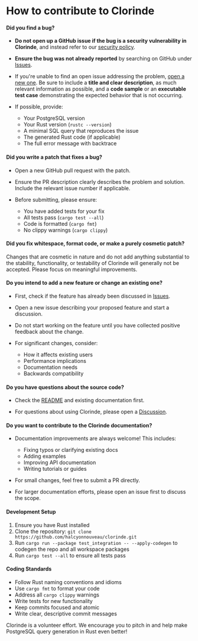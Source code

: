 # How to contribute to Clorinde

#### **Did you find a bug?**

* **Do not open up a GitHub issue if the bug is a security vulnerability in Clorinde**, and instead refer to our [security policy](https://github.com/halcyonnouveau/clorinde/security/policy).

* **Ensure the bug was not already reported** by searching on GitHub under [Issues](https://github.com/halcyonnouveau/clorinde/issues).

* If you're unable to find an open issue addressing the problem, [open a new one](https://github.com/halcyonnouveau/clorinde/issues/new). Be sure to include a **title and clear description**, as much relevant information as possible, and a **code sample** or an **executable test case** demonstrating the expected behavior that is not occurring.

* If possible, provide:
  * Your PostgreSQL version
  * Your Rust version (`rustc --version`)
  * A minimal SQL query that reproduces the issue
  * The generated Rust code (if applicable)
  * The full error message with backtrace

#### **Did you write a patch that fixes a bug?**

* Open a new GitHub pull request with the patch.

* Ensure the PR description clearly describes the problem and solution. Include the relevant issue number if applicable.

* Before submitting, please ensure:
  * You have added tests for your fix
  * All tests pass (`cargo test --all`)
  * Code is formatted (`cargo fmt`)
  * No clippy warnings (`cargo clippy`)

#### **Did you fix whitespace, format code, or make a purely cosmetic patch?**

Changes that are cosmetic in nature and do not add anything substantial to the stability, functionality, or testability of Clorinde will generally not be accepted. Please focus on meaningful improvements.

#### **Do you intend to add a new feature or change an existing one?**

* First, check if the feature has already been discussed in [Issues](https://github.com/halcyonnouveau/clorinde/issues).

* Open a new issue describing your proposed feature and start a discussion.

* Do not start working on the feature until you have collected positive feedback about the change.

* For significant changes, consider:
  * How it affects existing users
  * Performance implications
  * Documentation needs
  * Backwards compatibility

#### **Do you have questions about the source code?**

* Check the [README](README.md) and existing documentation first.

* For questions about using Clorinde, please open a [Discussion](https://github.com/halcyonnouveau/clorinde/discussions).

#### **Do you want to contribute to the Clorinde documentation?**

* Documentation improvements are always welcome! This includes:
  * Fixing typos or clarifying existing docs
  * Adding examples
  * Improving API documentation
  * Writing tutorials or guides

* For small changes, feel free to submit a PR directly.

* For larger documentation efforts, please open an issue first to discuss the scope.

#### **Development Setup**

1. Ensure you have Rust installed
2. Clone the repository: `git clone https://github.com/halcyonnouveau/clorinde.git`
3. Run `cargo run --package test_integration -- --apply-codegen` to codegen the repo and all workspace packages
4. Run `cargo test --all` to ensure all tests pass

#### **Coding Standards**

* Follow Rust naming conventions and idioms
* Use `cargo fmt` to format your code
* Address all `cargo clippy` warnings
* Write tests for new functionality
* Keep commits focused and atomic
* Write clear, descriptive commit messages

Clorinde is a volunteer effort. We encourage you to pitch in and help make PostgreSQL query generation in Rust even better!
